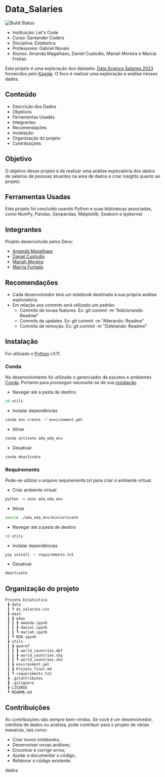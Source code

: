 # Data_Salaries
![Build Status](https://travis-ci.org/joemccann/dillinger.svg?branch=main)

- Instituição: Let's Code
- Curso: Santander Coders
- Disciplina: Estatística
- Professores: Gabriel Novais
- Alunos: Amanda Magalhaes, Daniel Custodio, Mariah Moreira e Marcia Freitas

Este projeto é uma exploração dos datasets: [Data Science Salaries 2023 ](https://www.kaggle.com/datasets/arnabchaki/data-science-salaries-2023/) fornecidos pelo [Kaggle](https://www.kaggle.com/). O foco é realizar uma exploração e análise nesses dados.


## Conteúdo

- Descrição dos Dados
- Objetivos
- Ferramentas Usadas
- Integrantes
- Recomendações
- Instalação
- Organização do projeto
- Contribuições


## Objetivo

O objetivo desse projeto é de realizar uma análise exploratória dos dados de salarios de pessoas atuantes na area de dados e criar insights quanto ao projeto.

## Ferramentas Usadas 
Este projeto foi concluído usando Python e suas bibliotecas associadas, como NumPy, Pandas, Geopandas, Matplotlib, Seaborn e Ipykernel.

## Integrantes
Projeto desenvolvido pelos Devs:

- [Amanda Magalhaes](https://github.com/magalhaesaamanda)
- [Daniel Custodio](https://github.com/danielcustodiodias)
- [Mariah Moreira]([https://github.com/KarenAlmeida23](https://github.com/mariah-moreira))
- [Marcia Furtado]([https://github.com/RhayzaPinto](https://github.com/marciafurtadodf))

## Recomendações
- Cada desenvolvedor terá um notebook destinado à sua própria análise exploratória.
- Em relação aos commits será utilizado um padrão:
    - Commits de novas features. Ex: git commit -m "Adicionando: Readme"
    - Commits de updates. Ex: git commit -m "Alterando: Readme"
    - Commits de remoção. Ex: git commit -m "Deletando: Readme"

## Instalação
Foi utilizado o [Python](https://www.python.org/) v3.11.

### Conda
No desenvolvimento foi utilizado o gerenciador de pacotes e ambientes [Conda](https://conda.io/). Portanto para prosseguir necessita-se de sua [instalação](https://conda.io/projects/conda/en/latest/user-guide/install/index.html).

- Navegar até a pasta de destino
```sh
cd utils
```

- Instalar dependências
```sh
conda env create -f environment.yml
```

- Ativar
```sh
conda activate ada_eda_env
```

- Desativar
```sh
conda deactivate
```

### Requirements
Pode-se utilizar o arquivo requirements.txt para criar o ambiente virtual.

- Criar ambiente virtual
```sh
python -m venv ada_eda_env
```

- Ativar
```sh
source ./ada_eda_env/bin/activate
```

- Navegar até a pasta de destino
```sh
cd utils
```

- Instalar dependências
```sh
pip install -r requirements.txt
```

- Desativar
```sh
deactivate
```

## Organização do projeto
```sh
Projeto Estatistica
 ┣ data
 ┃ ┗ ds_salaries.csv
 ┣ main
 ┃ ┣ edas
 ┃ ┃ ┣ amanda.ipynb
 ┃ ┃ ┣ daniel.ipynb
 ┃ ┃ ┗ mariah.ipynb
 ┃ ┗ EDA.ipynb
 ┣ utils
 ┃ ┣ georef
 ┃ ┃ ┣ world_countries.dbf
 ┃ ┃ ┣ world_countries.shp
 ┃ ┃ ┗ world_countries.shx
 ┃ ┣ environment.yml
 ┃ ┣ Projeto_final.md
 ┃ ┗ requeriments.txt
 ┣ .gitattributes
 ┣ .gitignore
 ┣ LICENSE
 ┗ README.md
```

## Contribuições
As contribuições são sempre bem-vindas. Se você é um desenvolvedor, cientista de dados ou analista, pode contribuir para o projeto de várias maneiras, tais como:

- Criar novos notebooks;
- Desenvolver novas análises;
- Encontrar e corrigir erros;
- Ajudar a documentar o código;
- Refatorar o código existente.








dados

